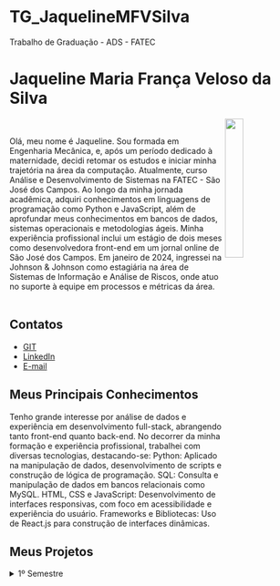 # TG_JaquelineMFVSilva
Trabalho de Graduação - ADS - FATEC

# Jaqueline Maria França Veloso da Silva

<img align="right" src="https://github.com/user-attachments/assets/55a936c1-d4b6-4b36-8d37-3103cde53a18" width="25%" />
<p align="left" width="65%">
<br>
<div>
  <tr>
    <td width="70%" align="justify">
      Olá, meu nome é Jaqueline. Sou formada em Engenharia Mecânica, e, após um período dedicado à maternidade, decidi retomar os estudos e iniciar minha trajetória na área da computação. Atualmente, curso Análise e Desenvolvimento de Sistemas na FATEC - São José dos Campos.
Ao longo da minha jornada acadêmica, adquiri conhecimentos em linguagens de programação como Python e JavaScript, além de aprofundar meus conhecimentos em bancos de dados, sistemas operacionais e metodologias ágeis. Minha experiência profissional inclui um estágio de dois meses como desenvolvedora front-end em um jornal online de São José dos Campos. Em janeiro de 2024, ingressei na Johnson & Johnson como estagiária na área de Sistemas de Informação e Análise de Riscos, onde atuo no suporte à equipe em processos e métricas da área.
    </td>
   </div>
<br>

## Contatos 
* [GIT](https://github.com/jaquemfvs) 
* [LinkedIn](https://www.linkedin.com/in/jaqueline-maria-fran%C3%A7a-veloso-silva/) 
* [E-mail](mailto:jaque_fv@hotmail.com)

## Meus Principais Conhecimentos 
Tenho grande interesse por análise de dados e experiência em desenvolvimento full-stack, abrangendo tanto front-end quanto back-end. No decorrer da minha formação e experiência profissional, trabalhei com diversas tecnologias, destacando-se:
Python: Aplicado na manipulação de dados, desenvolvimento de scripts e construção de lógica de programação.
SQL: Consulta e manipulação de dados em bancos relacionais como MySQL.
HTML, CSS e JavaScript: Desenvolvimento de interfaces responsivas, com foco em acessibilidade e experiência do usuário.
Frameworks e Bibliotecas: Uso de React.js para construção de interfaces dinâmicas.

## Meus Projetos
<details>
<summary>1º Semestre</summary>
</br>

**Data:** *1° Semestre de  2023*</br></br>
**Empresa:** *FATEC - São José dos Campos*</br>
- **Área de Atuação:** Empresa de Educação Remota.</br></br>

**Professores responsáveis:** *Antônio Egydio & Jean Carlos Costa* </br></br>
**Desafio:** Desenvolver um sistema web para apresentar os processos e artefatos da metodologia ágil Scrum, oferecendo conceitos, fundamentos e exemplos práticos para facilitar a compreensão e replicação dos métodos pelos usuários. O sistema também inclui um formulário de avaliação parcial e final, permitindo a mensuração do aprendizado. Todo o conteúdo deve ser disponibilizado de forma indireta (conhecimento adquirido e repassado pelos desenvolvedores), e a documentação do projeto deve ser mantida no GitHub para garantir a rastreabilidade e fidelização do cliente.</br>

**Solução:** Criamos um site interativo para treinamento e disseminação da metodologia Scrum, permitindo que nosso cliente treine seus colaboradores na aplicação prática do framework ágil dentro da organização. A plataforma apresenta os conceitos essenciais do Scrum, estruturados com materiais didáticos e avaliações integradas para medir o progresso dos usuários.</br></br>

**GitHub:** [HEXABEES](https://github.com/HEXABEES/API-SCRUM)</br></br>

<div align="center">
https://github.com/user-attachments/assets/dd925e9e-4339-4ac9-9ff9-c13f13a70b0a
</div>

### Tecnologias Utilizadas

- **HTML5 & CSS**: Desenvolvimento de uma interface web responsiva e intuitiva para facilitar a navegação e usabilidade.
- **Python**: Implementação da lógica de negócios e processamento de dados, garantindo um backend robusto e eficiente.
- **Figma**: Design e prototipação da interface, criando layouts organizados e acessíveis para uma experiência de usuário otimizada.

### Contribuições Pessoais

Principais Contribuições:<br>
Scrum Master: Facilitei reuniões para alinhamento da equipe e acompanhamento das entregas, garantindo a aplicação eficaz do framework Scrum.<br>
Desenvolvimento: Atuei na construção de páginas HTML, garantindo uma estrutura eficiente e organizada para a aplicação.<br>
Melhoria de Processos: Contribuí na otimização do fluxo de trabalho, implementando boas práticas ágeis e garantindo entregas dentro do prazo.

---

### Hard Skills

- **HTML5 e CSS**: Desenvolvimento de páginas web estruturadas, com foco em responsividade e usabilidade.
- **METODOLOGIA ÁGIL**: Aplicação de práticas ágeis para organização e execução do projeto.

---

### Soft Skills

- **Scrum Master**: Atuação como Scrum Master, conduzindo reuniões para alinhamento de expectativas e acompanhamento do progresso da equipe. Como no início do semestre o grupo ainda não se conhecia bem, realizei follow-ups diários para identificar possíveis dificuldades na compreensão das tarefas e oferecer suporte sempre que necessário.
- **Trabalho em equipe**: Colaboração com desenvolvedores e técnicos para garantir a integração eficiente dos componentes do projeto. Realizava minhas tarefas e, quando necessário, solicitava apoio da equipe. Além disso, estava sempre disponível para auxiliar os colegas, garantindo que as entregas não fossem comprometidas.

</details>
